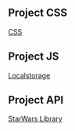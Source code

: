 ## Project CSS
[CSS](https://J-u-i-c-y.github.io/Project%20CSS/jsProject.html)

## Project JS
[Localstorage](https://J-u-i-c-y.github.io/JS%20prject/jsProject.html)

## Project API
[StarWars Library](https://J-u-i-c-y.github.io/SW/index.html)
